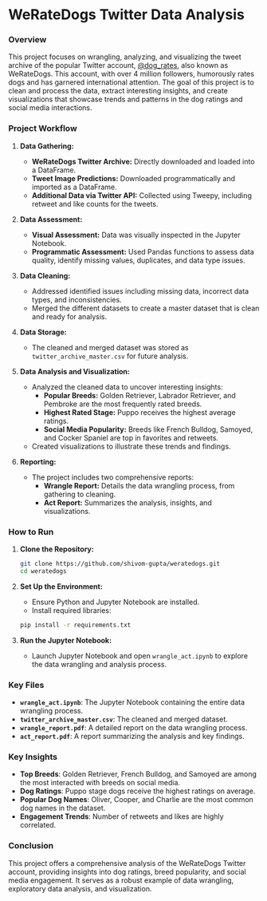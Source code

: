 # WeRateDogs Twitter Data Analysis

### Overview

This project focuses on wrangling, analyzing, and visualizing the tweet archive of the popular Twitter account, [@dog_rates](https://twitter.com/dog_rates), also known as WeRateDogs. This account, with over 4 million followers, humorously rates dogs and has garnered international attention. The goal of this project is to clean and process the data, extract interesting insights, and create visualizations that showcase trends and patterns in the dog ratings and social media interactions.

### Project Workflow

1. **Data Gathering:**
   - **WeRateDogs Twitter Archive:** Directly downloaded and loaded into a DataFrame.
   - **Tweet Image Predictions:** Downloaded programmatically and imported as a DataFrame.
   - **Additional Data via Twitter API:** Collected using Tweepy, including retweet and like counts for the tweets.

2. **Data Assessment:**
   - **Visual Assessment:** Data was visually inspected in the Jupyter Notebook.
   - **Programmatic Assessment:** Used Pandas functions to assess data quality, identify missing values, duplicates, and data type issues.

3. **Data Cleaning:**
   - Addressed identified issues including missing data, incorrect data types, and inconsistencies.
   - Merged the different datasets to create a master dataset that is clean and ready for analysis.

4. **Data Storage:**
   - The cleaned and merged dataset was stored as `twitter_archive_master.csv` for future analysis.

5. **Data Analysis and Visualization:**
   - Analyzed the cleaned data to uncover interesting insights:
     - **Popular Breeds:** Golden Retriever, Labrador Retriever, and Pembroke are the most frequently rated breeds.
     - **Highest Rated Stage:** Puppo receives the highest average ratings.
     - **Social Media Popularity:** Breeds like French Bulldog, Samoyed, and Cocker Spaniel are top in favorites and retweets.
   - Created visualizations to illustrate these trends and findings.

6. **Reporting:**
   - The project includes two comprehensive reports:
     - **Wrangle Report:** Details the data wrangling process, from gathering to cleaning.
     - **Act Report:** Summarizes the analysis, insights, and visualizations.

### How to Run

1. **Clone the Repository:**
   ```bash
   git clone https://github.com/shivom-gupta/weratedogs.git
   cd weratedogs
   ```

2. **Set Up the Environment:**
   - Ensure Python and Jupyter Notebook are installed.
   - Install required libraries:
   ```bash
   pip install -r requirements.txt
   ```

3. **Run the Jupyter Notebook:**
   - Launch Jupyter Notebook and open `wrangle_act.ipynb` to explore the data wrangling and analysis process.

### Key Files

- **`wrangle_act.ipynb`**: The Jupyter Notebook containing the entire data wrangling process.
- **`twitter_archive_master.csv`**: The cleaned and merged dataset.
- **`wrangle_report.pdf`**: A detailed report on the data wrangling process.
- **`act_report.pdf`**: A report summarizing the analysis and key findings.

### Key Insights

- **Top Breeds**: Golden Retriever, French Bulldog, and Samoyed are among the most interacted with breeds on social media.
- **Dog Ratings**: Puppo stage dogs receive the highest ratings on average.
- **Popular Dog Names**: Oliver, Cooper, and Charlie are the most common dog names in the dataset.
- **Engagement Trends**: Number of retweets and likes are highly correlated.

### Conclusion

This project offers a comprehensive analysis of the WeRateDogs Twitter account, providing insights into dog ratings, breed popularity, and social media engagement. It serves as a robust example of data wrangling, exploratory data analysis, and visualization.
